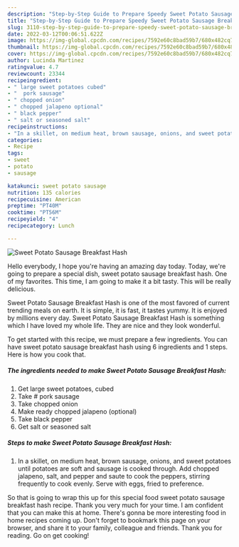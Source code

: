```yaml
---
description: "Step-by-Step Guide to Prepare Speedy Sweet Potato Sausage Breakfast Hash"
title: "Step-by-Step Guide to Prepare Speedy Sweet Potato Sausage Breakfast Hash"
slug: 3110-step-by-step-guide-to-prepare-speedy-sweet-potato-sausage-breakfast-hash
date: 2022-03-12T00:06:51.622Z
image: https://img-global.cpcdn.com/recipes/7592e60c8bad59b7/680x482cq70/sweet-potato-sausage-breakfast-hash-recipe-main-photo.jpg
thumbnail: https://img-global.cpcdn.com/recipes/7592e60c8bad59b7/680x482cq70/sweet-potato-sausage-breakfast-hash-recipe-main-photo.jpg
cover: https://img-global.cpcdn.com/recipes/7592e60c8bad59b7/680x482cq70/sweet-potato-sausage-breakfast-hash-recipe-main-photo.jpg
author: Lucinda Martinez
ratingvalue: 4.7
reviewcount: 23344
recipeingredient:
- " large sweet potatoes cubed"
- "  pork sausage"
- " chopped onion"
- " chopped jalapeno optional"
- " black pepper"
- " salt or seasoned salt"
recipeinstructions:
- "In a skillet, on medium heat, brown sausage, onions, and sweet potatoes until potatoes are soft and sausage is cooked through. Add chopped jalapeno, salt, and pepper and saute to cook the peppers, stirring frequently to cook evenly. Serve with eggs, fried to preference."
categories:
- Recipe
tags:
- sweet
- potato
- sausage

katakunci: sweet potato sausage 
nutrition: 135 calories
recipecuisine: American
preptime: "PT40M"
cooktime: "PT56M"
recipeyield: "4"
recipecategory: Lunch

---
```



![Sweet Potato Sausage Breakfast Hash](https://img-global.cpcdn.com/recipes/7592e60c8bad59b7/680x482cq70/sweet-potato-sausage-breakfast-hash-recipe-main-photo.jpg)

Hello everybody, I hope you're having an amazing day today. Today, we're going to prepare a special dish, sweet potato sausage breakfast hash. One of my favorites. This time, I am going to make it a bit tasty. This will be really delicious.

Sweet Potato Sausage Breakfast Hash is one of the most favored of current trending meals on earth. It is simple, it is fast, it tastes yummy. It is enjoyed by millions every day. Sweet Potato Sausage Breakfast Hash is something which I have loved my whole life. They are nice and they look wonderful.




To get started with this recipe, we must prepare a few ingredients. You can have sweet potato sausage breakfast hash using 6 ingredients and 1 steps. Here is how you cook that.

<!--inarticleads1-->

##### The ingredients needed to make Sweet Potato Sausage Breakfast Hash:

1. Get  large sweet potatoes, cubed
1. Take  # pork sausage
1. Take  chopped onion
1. Make ready  chopped jalapeno (optional)
1. Take  black pepper
1. Get  salt or seasoned salt




<!--inarticleads2-->

##### Steps to make Sweet Potato Sausage Breakfast Hash:

1. In a skillet, on medium heat, brown sausage, onions, and sweet potatoes until potatoes are soft and sausage is cooked through. Add chopped jalapeno, salt, and pepper and saute to cook the peppers, stirring frequently to cook evenly. Serve with eggs, fried to preference.




So that is going to wrap this up for this special food sweet potato sausage breakfast hash recipe. Thank you very much for your time. I am confident that you can make this at home. There's gonna be more interesting food in home recipes coming up. Don't forget to bookmark this page on your browser, and share it to your family, colleague and friends. Thank you for reading. Go on get cooking!

